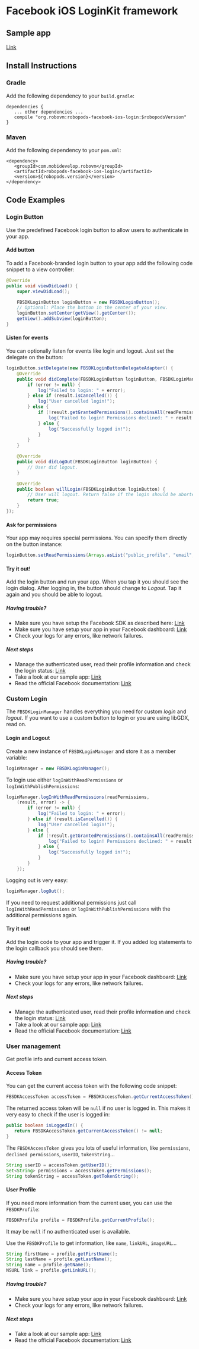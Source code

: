 # Facebook iOS LoginKit framework

## Sample app

[Link](https://github.com/robovm/robovm-samples/tree/master/robopods/facebook/ios)

## Install Instructions

### Gradle

Add the following dependency to your `build.gradle`:

```
dependencies {
   ... other dependencies ...
   compile "org.robovm:robopods-facebook-ios-login:$robopodsVersion"
}
```

### Maven

Add the following dependency to your `pom.xml`:

```
<dependency>
   <groupId>com.mobidevelop.robovm</groupId>
   <artifactId>robopods-facebook-ios-login</artifactId>
   <version>${robopods.version}</version>
</dependency>
```

## Code Examples

### Login Button

Use the predefined Facebook login button to allow users to authenticate in your app.

#### Add button

To add a Facebook-branded login button to your app add the following code snippet to a view controller:

```Java
@Override
public void viewDidLoad() {
    super.viewDidLoad();

    FBSDKLoginButton loginButton = new FBSDKLoginButton();
    // Optional: Place the button in the center of your view.
    loginButton.setCenter(getView().getCenter());
    getView().addSubview(loginButton);
}
```


#### Listen for events

You can optionally listen for events like login and logout. Just set the delegate on the button:

```Java
loginButton.setDelegate(new FBSDKLoginButtonDelegateAdapter() {
    @Override
    public void didComplete(FBSDKLoginButton loginButton, FBSDKLoginManagerLoginResult result, NSError error) {
        if (error != null) {
            log("Failed to login: " + error);
        } else if (result.isCancelled()) {
            log("User cancelled login!");
        } else {
            if (!result.getGrantedPermissions().containsAll(readPermissions)) {
                log("Failed to login! Permissions declined: " + result.getDeclinedPermissions());
            } else {
                log("Successfully logged in!");
            }
        }
    }

    @Override
    public void didLogOut(FBSDKLoginButton loginButton) {
        // User did logout.
    }

    @Override
    public boolean willLogin(FBSDKLoginButton loginButton) {
        // User will logout. Return false if the login should be aborted.
        return true;
    }
});
```

#### Ask for permissions

Your app may requires special permissions. You can specify them directly on the button instance: 

```Java
loginButton.setReadPermissions(Arrays.asList("public_profile", "email", "user_friends"));
```


#### Try it out!

Add the login button and run your app. When you tap it you should see the login dialog. After logging in, the button
should change to _Logout_. Tap it again and you should be able to logout.

##### Having trouble?

- Make sure you have setup the Facebook SDK as described here: [Link](../ios-core)
- Make sure you have setup your app in your Facebook dashboard: [Link](https://developers.facebook.com/apps)
- Check your logs for any errors, like network failures.

##### Next steps

- Manage the authenticated user, read their profile information and check the login status: [Link](../user-management)
- Take a look at our sample app: [Link](https://github.com/robovm/robovm-samples/tree/master/robopods/facebook/ios)
- Read the official Facebook documentation: [Link](https://developers.facebook.com/docs/facebook-login/ios)

### Custom Login

The `FBSDKLoginManager` handles everything you need for custom _login_ and _logout_. If you want to use a custom button to login or you are using libGDX, read on.

#### Login and Logout

Create a new instance of `FBSDKLoginManager` and store it as a member variable:

```Java
loginManager = new FBSDKLoginManager();
```

To login use either `logInWithReadPermissions` or `logInWithPublishPermissions`:

```Java
loginManager.logInWithReadPermissions(readPermissions,
    (result, error) -> {
        if (error != null) {
            log("Failed to login: " + error);
        } else if (result.isCancelled()) {
            log("User cancelled login!");
        } else {
            if (!result.getGrantedPermissions().containsAll(readPermissions)) {
                log("Failed to login! Permissions declined: " + result.getDeclinedPermissions());
            } else {
                log("Successfully logged in!");
            }
        }
    });
```

Logging out is very easy:

```Java
loginManager.logOut();
```

If you need to request additional permissions just call `logInWithReadPermissions` or `logInWithPublishPermissions` with the additional permissions again.

#### Try it out!

Add the login code to your app and trigger it. If you added log statements to the login callback you should see them.

##### Having trouble?

- Make sure you have setup your app in your Facebook dashboard: [Link](https://developers.facebook.com/apps)
- Check your logs for any errors, like network failures.

##### Next steps

- Manage the authenticated user, read their profile information and check the login status: [Link](../user-management)
- Take a look at our sample app: [Link](https://github.com/robovm/robovm-samples/tree/master/robopods/facebook/ios)
- Read the official Facebook documentation: [Link](https://developers.facebook.com/docs/facebook-login/ios)

### User management

Get profile info and current access token.

#### Access Token

You can get the current access token with the following code snippet:

```Java
FBSDKAccessToken accessToken = FBSDKAccessToken.getCurrentAccessToken();
```

The returned access token will be `null` if no user is logged in.
This makes it very easy to check if the user is logged in:

```Java
public boolean isLoggedIn() {
   return FBSDKAccessToken.getCurrentAccessToken() != null;
}
```

The `FBSDKAccessToken` gives you lots of useful information, like `permissions`, `declined permissions`, `userID`, `tokenString`...

```Java
String userID = accessToken.getUserID();
Set<String> permissions = accessToken.getPermissions();
String tokenString = accessToken.getTokenString();
```

#### User Profile

If you need more information from the current user, you can use the `FBSDKProfile`:

```Java
FBSDKProfile profile = FBSDKProfile.getCurrentProfile();
```

It may be `null` if no authenticated user is available.

Use the `FBSDKProfile` to get information, like `name`, `linkURL`, `imageURL`...

```Java
String firstName = profile.getFirstName();
String lastName = profile.getLastName();
String name = profile.getName();
NSURL link = profile.getLinkURL();
```

##### Having trouble?

- Make sure you have setup your app in your Facebook dashboard: [Link](https://developers.facebook.com/apps)
- Check your logs for any errors, like network failures.

##### Next steps

- Take a look at our sample app: [Link](https://github.com/robovm/robovm-samples/tree/master/robopods/facebook/ios)
- Read the official Facebook documentation: [Link](https://developers.facebook.com/docs/facebook-login/ios)
